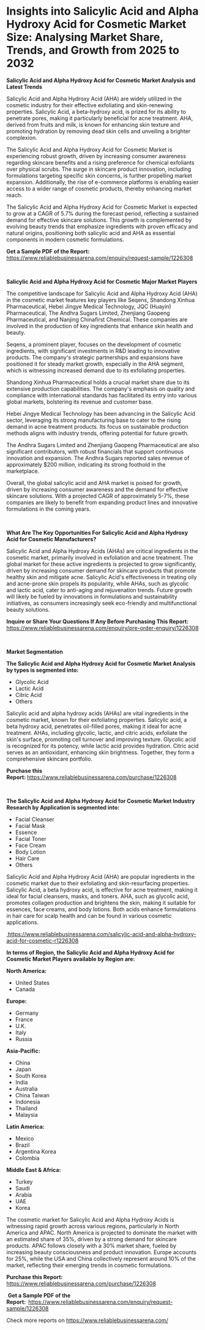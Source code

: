 <p><h1>Insights into Salicylic Acid and Alpha Hydroxy Acid for Cosmetic Market Size: Analysing Market Share, Trends, and Growth from 2025 to 2032</h1></p><p><strong>Salicylic Acid and Alpha Hydroxy Acid for Cosmetic Market Analysis and Latest Trends</strong></p>
<p><p>Salicylic Acid and Alpha Hydroxy Acid (AHA) are widely utilized in the cosmetic industry for their effective exfoliating and skin-renewing properties. Salicylic Acid, a beta-hydroxy acid, is prized for its ability to penetrate pores, making it particularly beneficial for acne treatment. AHA, derived from fruits and milk, is known for enhancing skin texture and promoting hydration by removing dead skin cells and unveiling a brighter complexion.</p><p>The Salicylic Acid and Alpha Hydroxy Acid for Cosmetic Market is experiencing robust growth, driven by increasing consumer awareness regarding skincare benefits and a rising preference for chemical exfoliants over physical scrubs. The surge in skincare product innovation, including formulations targeting specific skin concerns, is further propelling market expansion. Additionally, the rise of e-commerce platforms is enabling easier access to a wider range of cosmetic products, thereby enhancing market reach.</p><p>The Salicylic Acid and Alpha Hydroxy Acid for Cosmetic Market is expected to grow at a CAGR of 5.7% during the forecast period, reflecting a sustained demand for effective skincare solutions. This growth is complemented by evolving beauty trends that emphasize ingredients with proven efficacy and natural origins, positioning both salicylic acid and AHA as essential components in modern cosmetic formulations.</p></p>
<p><strong>Get a Sample PDF of the Report:&nbsp;</strong> <a href="https://www.reliablebusinessarena.com/enquiry/request-sample/1226308?utm_campaign=3272&utm_medium=2&utm_source=Github&utm_content=ia&utm_term=03042025&utm_id=salicylic-acid-and-alpha-hydroxy-acid-for-cosmetic">https://www.reliablebusinessarena.com/enquiry/request-sample/1226308</a></p>
<p>&nbsp;</p>
<p><strong>Salicylic Acid and Alpha Hydroxy Acid for Cosmetic Major Market Players</strong></p>
<p><p>The competitive landscape for Salicylic Acid and Alpha Hydroxy Acid (AHA) in the cosmetic market features key players like Seqens, Shandong Xinhua Pharmaceutical, Hebei Jingye Medical Technology, JQC (Huayin) Pharmaceutical, The Andhra Sugars Limited, Zhenjiang Gaopeng Pharmaceutical, and Nanjing Chinafirst Chemical. These companies are involved in the production of key ingredients that enhance skin health and beauty.</p><p>Seqens, a prominent player, focuses on the development of cosmetic ingredients, with significant investments in R&D leading to innovative products. The company's strategic partnerships and expansions have positioned it for steady market growth, especially in the AHA segment, which is witnessing increased demand due to its exfoliating properties.</p><p>Shandong Xinhua Pharmaceutical holds a crucial market share due to its extensive production capabilities. The company's emphasis on quality and compliance with international standards has facilitated its entry into various global markets, bolstering its revenue and customer base.</p><p>Hebei Jingye Medical Technology has been advancing in the Salicylic Acid sector, leveraging its strong manufacturing base to cater to the rising demand in acne treatment products. Its focus on sustainable production methods aligns with industry trends, offering potential for future growth.</p><p>The Andhra Sugars Limited and Zhenjiang Gaopeng Pharmaceutical are also significant contributors, with robust financials that support continuous innovation and expansion. The Andhra Sugars reported sales revenue of approximately $200 million, indicating its strong foothold in the marketplace.</p><p>Overall, the global salicylic acid and AHA market is poised for growth, driven by increasing consumer awareness and the demand for effective skincare solutions. With a projected CAGR of approximately 5-7%, these companies are likely to benefit from expanding product lines and innovative formulations in the coming years.</p></p>
<p>&nbsp;</p>
<p><strong>What Are The Key Opportunities For Salicylic Acid and Alpha Hydroxy Acid for Cosmetic Manufacturers?</strong></p>
<p><p>Salicylic Acid and Alpha Hydroxy Acids (AHAs) are critical ingredients in the cosmetic market, primarily involved in exfoliation and acne treatment. The global market for these active ingredients is projected to grow significantly, driven by increasing consumer demand for skincare products that promote healthy skin and mitigate acne. Salicylic Acid's effectiveness in treating oily and acne-prone skin propels its popularity, while AHAs, such as glycolic and lactic acid, cater to anti-aging and rejuvenation trends. Future growth will likely be fueled by innovations in formulations and sustainability initiatives, as consumers increasingly seek eco-friendly and multifunctional beauty solutions.</p></p>
<p><strong>Inquire or Share Your Questions If Any Before Purchasing This Report:</strong> <a href="https://www.reliablebusinessarena.com/enquiry/pre-order-enquiry/1226308?utm_campaign=3272&utm_medium=2&utm_source=Github&utm_content=ia&utm_term=03042025&utm_id=salicylic-acid-and-alpha-hydroxy-acid-for-cosmetic">https://www.reliablebusinessarena.com/enquiry/pre-order-enquiry/1226308</a></p>
<p>&nbsp;</p>
<p><strong>Market Segmentation</strong></p>
<p><strong>The Salicylic Acid and Alpha Hydroxy Acid for Cosmetic Market Analysis by types is segmented into:</strong></p>
<p><ul><li>Glycolic Acid</li><li>Lactic Acid</li><li>Citric Acid</li><li>Others</li></ul></p>
<p><p>Salicylic acid and alpha hydroxy acids (AHAs) are vital ingredients in the cosmetic market, known for their exfoliating properties. Salicylic acid, a beta hydroxy acid, penetrates oil-filled pores, making it ideal for acne treatment. AHAs, including glycolic, lactic, and citric acids, exfoliate the skin's surface, promoting cell turnover and improving texture. Glycolic acid is recognized for its potency, while lactic acid provides hydration. Citric acid serves as an antioxidant, enhancing skin brightness. Together, they form a comprehensive skincare portfolio.</p></p>
<p><strong>Purchase this Report:&nbsp;</strong><a href="https://www.reliablebusinessarena.com/purchase/1226308?utm_campaign=3272&utm_medium=2&utm_source=Github&utm_content=ia&utm_term=03042025&utm_id=salicylic-acid-and-alpha-hydroxy-acid-for-cosmetic">https://www.reliablebusinessarena.com/purchase/1226308</a></p>
<p>&nbsp;</p>
<p><strong>The Salicylic Acid and Alpha Hydroxy Acid for Cosmetic Market Industry Research by Application is segmented into:</strong></p>
<p><ul><li>Facial Cleanser</li><li>Facial Mask</li><li>Essence</li><li>Facial Toner</li><li>Face Cream</li><li>Body Lotion</li><li>Hair Care</li><li>Others</li></ul></p>
<p><p>Salicylic Acid and Alpha Hydroxy Acid (AHA) are popular ingredients in the cosmetic market due to their exfoliating and skin-resurfacing properties. Salicylic Acid, a beta hydroxy acid, is effective for acne treatment, making it ideal for facial cleansers, masks, and toners. AHA, such as glycolic acid, promotes collagen production and brightens the skin, making it suitable for essences, face creams, and body lotions. Both acids enhance formulations in hair care for scalp health and can be found in various cosmetic applications.</p></p>
<p><a href="https://www.reliablebusinessarena.com/salicylic-acid-and-alpha-hydroxy-acid-for-cosmetic-r1226308?utm_campaign=3272&utm_medium=2&utm_source=Github&utm_content=ia&utm_term=03042025&utm_id=salicylic-acid-and-alpha-hydroxy-acid-for-cosmetic">&nbsp;https://www.reliablebusinessarena.com/salicylic-acid-and-alpha-hydroxy-acid-for-cosmetic-r1226308</a></p>
<p><strong>In terms of Region, the Salicylic Acid and Alpha Hydroxy Acid for Cosmetic Market Players available by Region are:</strong></p>
<p>
    <p> <strong> North America: </strong>
        <ul>
            <li>United States</li>
            <li>Canada</li>
        </ul>
        </p> 
    <p> <strong> Europe: </strong>
        <ul>
            <li>Germany</li>
            <li>France</li>
            <li>U.K.</li>
            <li>Italy</li>
            <li>Russia</li>
        </ul>
        </p> 
    <p> <strong> Asia-Pacific: </strong>
        <ul>
            <li>China</li>
            <li>Japan</li>
            <li>South Korea</li>
            <li>India</li>
            <li>Australia</li>
            <li>China Taiwan</li>
            <li>Indonesia</li>
            <li>Thailand</li>
            <li>Malaysia</li>
        </ul>
        </p> 
    <p> <strong> Latin America: </strong>
        <ul>
            <li>Mexico</li>
            <li>Brazil</li>
            <li>Argentina Korea</li>
            <li>Colombia</li>
        </ul>
        </p> 
    <p> <strong> Middle East & Africa: </strong>
        <ul>
            <li>Turkey</li>
            <li>Saudi</li>
            <li>Arabia</li>
            <li>UAE</li>
            <li>Korea</li>
        </ul>
    </p>
    </p>
<p><p>The cosmetic market for Salicylic Acid and Alpha Hydroxy Acids is witnessing rapid growth across various regions, particularly in North America and APAC. North America is projected to dominate the market with an estimated share of 35%, driven by a strong demand for skincare products. APAC follows closely with a 30% market share, fueled by increasing beauty consciousness and product innovation. Europe accounts for 25%, while the USA and China collectively represent around 10% of the market, reflecting their emerging trends in cosmetic formulations.</p></p>
<p><strong>Purchase this Report: </strong><a href="https://www.reliablebusinessarena.com/purchase/1226308?utm_campaign=3272&utm_medium=2&utm_source=Github&utm_content=ia&utm_term=03042025&utm_id=salicylic-acid-and-alpha-hydroxy-acid-for-cosmetic">https://www.reliablebusinessarena.com/purchase/1226308</a></p>
<p>&nbsp;<strong>Get a Sample PDF of the Report:&nbsp;&nbsp;</strong><a href="https://www.reliablebusinessarena.com/enquiry/request-sample/1226308?utm_campaign=3272&utm_medium=2&utm_source=Github&utm_content=ia&utm_term=03042025&utm_id=salicylic-acid-and-alpha-hydroxy-acid-for-cosmetic">https://www.reliablebusinessarena.com/enquiry/request-sample/1226308</a></p>
<p><strong></strong></p>
<p>Check more reports on <a href="https://www.reliablebusinessarena.com/?utm_campaign=3272&utm_medium=2&utm_source=Github&utm_content=ia&utm_term=03042025&utm_id=salicylic-acid-and-alpha-hydroxy-acid-for-cosmetic">https://www.reliablebusinessarena.com/</a></p>